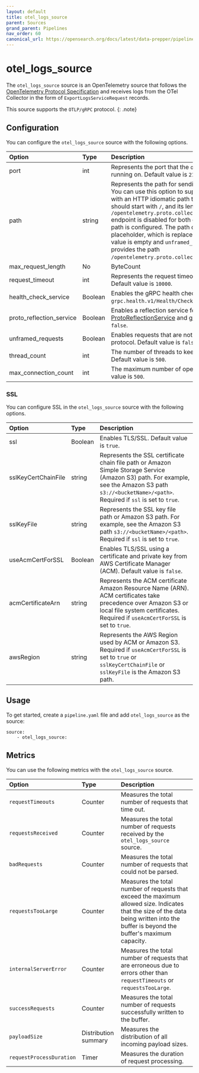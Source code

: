 ```yaml
---
layout: default
title: otel_logs_source 
parent: Sources
grand_parent: Pipelines
nav_order: 60
canonical_url: https://opensearch.org/docs/latest/data-prepper/pipelines/configuration/sources/otel-logs-source/
---
```


# otel_logs_source


The `otel_logs_source` source is an OpenTelemetry source that follows the [OpenTelemetry Protocol Specification](https://github.com/open-telemetry/oteps/blob/master/text/0035-opentelemetry-protocol.md) and receives logs from the OTel Collector in the form of `ExportLogsServiceRequest` records.

This source supports the `OTLP/gRPC` protocol.
{: .note}

## Configuration

You can configure the `otel_logs_source` source with the following options. 

| Option | Type | Description |
| :--- | :--- | :--- |
| port | int | Represents the port that the `otel_logs_source` source is running on. Default value is `21892`. |
| path | string | Represents the path for sending unframed HTTP requests. You can use this option to support an unframed gRPC request with an HTTP idiomatic path to a configurable path. The path should start with `/`, and its length should be at least 1. The `/opentelemetry.proto.collector.logs.v1.LogsService/Export` endpoint is disabled for both gRPC and HTTP requests if the path is configured. The path can contain a `${pipelineName}` placeholder, which is replaced with the pipeline name. If the value is empty and `unframed_requests` is `true`, then the source provides the path `/opentelemetry.proto.collector.logs.v1.LogsService/Export`. |
| max_request_length | No | ByteCount | The maximum number of bytes allowed in the payload of a single gRPC or HTTP request. Default value is `10mb`.
| request_timeout | int | Represents the request timeout duration in milliseconds. Default value is `10000`. |
| health_check_service | Boolean | Enables the gRPC health check service under `grpc.health.v1/Health/Check`. Default value is `false`. |
| proto_reflection_service | Boolean | Enables a reflection service for Protobuf services (see [ProtoReflectionService](https://grpc.github.io/grpc-java/javadoc/io/grpc/protobuf/services/ProtoReflectionService.html) and [gRPC reflection](https://github.com/grpc/grpc-java/blob/master/documentation/server-reflection-tutorial.md)). Default value is `false`. |
| unframed_requests | Boolean | Enables requests that are not framed using the gRPC wire protocol. Default value is `false`. |
| thread_count  | int | The number of threads to keep in the `ScheduledThreadPool`. Default value is `500`. |
| max_connection_count | int | The maximum number of open connections allowed. Default value is `500`. |

### SSL

You can configure SSL in the `otel_logs_source` source with the following options.

| Option | Type | Description |
| :--- | :--- | :--- |
| ssl | Boolean | Enables TLS/SSL. Default value is `true`. |
| sslKeyCertChainFile | string | Represents the SSL certificate chain file path or Amazon Simple Storage Service (Amazon S3) path. For example, see the Amazon S3 path `s3://<bucketName>/<path>`. Required if `ssl` is set to `true`.  |
| sslKeyFile | string | Represents the SSL key file path or Amazon S3 path. For example, see the Amazon S3 path `s3://<bucketName>/<path>`. Required if `ssl` is set to `true`.  |
| useAcmCertForSSL | Boolean | Enables TLS/SSL using a certificate and private key from AWS Certificate Manager (ACM). Default value is `false`. |
| acmCertificateArn | string | Represents the ACM certificate Amazon Resource Name (ARN). ACM certificates take precedence over Amazon S3 or local file system certificates. Required if `useAcmCertForSSL` is set to `true`. |
| awsRegion | string | Represents the AWS Region used by ACM or Amazon S3. Required if `useAcmCertForSSL` is set to `true` or `sslKeyCertChainFile` or `sslKeyFile` is the Amazon S3 path. |

## Usage

To get started, create a `pipeline.yaml` file and add `otel_logs_source` as the source:

```
source:
    - otel_logs_source:
```

## Metrics

You can use the following metrics with the `otel_logs_source` source.

| Option | Type | Description |
| :--- | :--- | :--- | 
| `requestTimeouts` | Counter | Measures the total number of requests that time out. | 
| `requestsReceived` | Counter | Measures the total number of requests received by the `otel_logs_source` source. |
| `badRequests` | Counter | Measures the total number of requests that could not be parsed. |
| `requestsTooLarge` | Counter | Measures the total number of requests that exceed the maximum allowed size. Indicates that the size of the data being written into the buffer is beyond the buffer's maximum capacity. |
| `internalServerError` | Counter | Measures the total number of requests that are erroneous due to errors other than `requestTimeouts` or `requestsTooLarge`. |
| `successRequests` | Counter | Measures the total number of requests successfully written to the buffer. |
| `payloadSize` | Distribution summary | Measures the distribution of all incoming payload sizes. |
| `requestProcessDuration` | Timer | Measures the duration of request processing. |